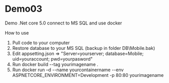 # Demo03
Demo .Net core 5.0 connect to MS SQL and use docker

How to use
1. Pull code to your computer
2. Restore database to your MS SQL (backup in folder DB\Mobile.bak)
3. Edit appsetting.json => "Server=yourserver; database=Mobile; uid=youraccount; pwd=yourpasword"
4. Run docker build --tag yourimagename .
5. Run docker run –d --name yourcontainername --env ASPNETCORE_ENVIRONMENT=Development -p 80:80 yourimagename
